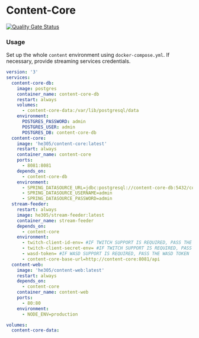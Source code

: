 # Content-Core

[![Quality Gate Status](https://sonarcloud.io/api/project_badges/measure?project=he305_content-core&metric=alert_status)](https://sonarcloud.io/summary/new_code?id=he305_content-core)

### Usage

Set up the whole `content` environment using `docker-compose.yml`. If necessary, provide streaming services credentials.

```yaml
version: '3'
services:
  content-core-db:
    image: postgres
    container_name: content-core-db
    restart: always
    volumes:
      - content-core-data:/var/lib/postgresql/data
    environment:
      POSTGRES_PASSWORD: admin
      POSTGRES_USER: admin
      POSTGRES_DB: content-core-db
  content-core:
    image: 'he305/content-core:latest'
    restart: always
    container_name: content-core
    ports:
      - 8081:8081
    depends_on:
      - content-core-db
    environment:
      - SPRING_DATASOURCE_URL=jdbc:postgresql://content-core-db:5432/content-core-db
      - SPRING_DATASOURCE_USERNAME=admin
      - SPRING_DATASOURCE_PASSWORD=admin
  stream-feeder:
    restart: always
    image: he305/stream-feeder:latest
    container_name: stream-feeder
    depends_on:
      - content-core
    environment:
      - twitch-client-id-env= #IF TWITCH SUPPORT IS REQUIRED, PASS THE TWITCH CLIENT ID 
      - twitch-client-secret-env= #IF TWITCH SUPPORT IS REQUIRED, PASS THE TWITCH SECRET
      - wasd-token= #IF WASD SUPPORT IS REQUIRED, PASS THE WASD TOKEN
      - content-core-base-url=http://content-core:8081/api
  content-web:
    image: 'he305/content-web:latest'
    restart: always
    depends_on:
      - content-core
    container_name: content-web
    ports:
      - 80:80
    environment:
      - NODE_ENV=production

volumes:
  content-core-data:
```
